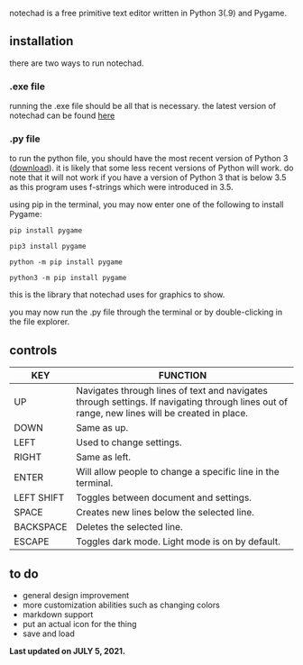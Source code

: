 notechad is a free primitive text editor written in Python 3(.9) and Pygame.

## installation
there are two ways to run notechad.
### .exe file
running the .exe file should be all that is necessary. the latest version of notechad can be found [here](https://github.com/qDihydrogen/notechad/releases)
### .py file
to run the python file, you should have the most recent version of Python 3 ([download](https://python.org/downloads)). it is likely that some less recent versions of Python will work. do note that it will not work if you have a version of Python 3 that is below 3.5 as this program uses f-strings which were introduced in 3.5.

using pip in the terminal, you may now enter one of the following to install Pygame:

`pip install pygame`

`pip3 install pygame`

`python -m pip install pygame`

`python3 -m pip install pygame`

this is the library that notechad uses for graphics to show.

you may now run the .py file through the terminal or by double-clicking in the file explorer.

## controls
| KEY | FUNCTION |
|--|--|
| UP | Navigates through lines of text and navigates through settings. If navigating through lines out of range, new lines will be created in place. |
| DOWN | Same as up. |
| LEFT | Used to change settings. |
| RIGHT | Same as left. |
| ENTER | Will allow people to change a specific line in the terminal. |
| LEFT SHIFT | Toggles between document and settings. |
| SPACE | Creates new lines below the selected line. |
| BACKSPACE | Deletes the selected line. |
| ESCAPE | Toggles dark mode. Light mode is on by default. |

## to do

 - general design improvement
 - more customization abilities such as changing colors
 - markdown support
 - put an actual icon for the thing
 - save and load


**Last updated on JULY 5, 2021.**
